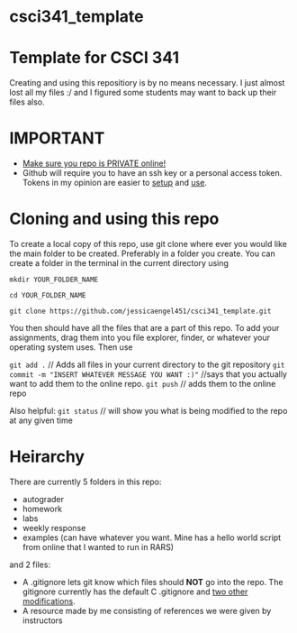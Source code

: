 # csci341_template

# Template for CSCI 341

Creating and using this repositiory is by no means necessary. I just almost lost all my files  :/ and I figured some students may want to back up their files also.

# IMPORTANT
- [Make sure you repo is PRIVATE online!](https://docs.github.com/en/repositories/managing-your-repositorys-settings-and-features/managing-repository-settings/setting-repository-visibility)
- Github will require you to have an ssh key or a personal access token. Tokens in my opinion are easier to [setup](https://docs.github.com/en/authentication/keeping-your-account-and-data-secure/creating-a-personal-access-token) and [use](https://docs.github.com/en/authentication/keeping-your-account-and-data-secure/creating-a-personal-access-token).
# Cloning and using this repo
To create a local copy of this repo, use git clone where ever you would like the main folder to be created. Preferably in a folder you create. You can create a folder in the terminal in the current directory using

```mkdir YOUR_FOLDER_NAME```

```cd YOUR_FOLDER_NAME```

```git clone https://github.com/jessicaengel451/csci341_template.git```

You then should have all the files that are a part of this repo. To add your assignments, drag them into you file explorer, finder, or whatever your operating system uses. Then use

```git add .``` // Adds all files in your current directory to the git repository
```git commit -m "INSERT WHATEVER MESSAGE YOU WANT :)"``` //says that you actually want to add them to the online repo.
```git push``` // adds them to the online repo

Also helpful:
```git status``` // will show you what is being modified to the repo at any given time
# Heirarchy
There are currently 5 folders in this repo:
- autograder
- homework
- labs
- weekly response
- examples (can have whatever you want. Mine has a hello world script from online that I wanted to run in RARS)

and 2 files:
- A .gitignore lets git know which files should **NOT** go into the repo.
The gitignore currently has the default C .gitignore and [two other modifications](https://github.com/jessicaengel451/csci341_template/blob/656b49cbb642101a809c8d1c16ea89b7aa20007c/.gitignore).
- A resource made by me consisting of references we were given by instructors


